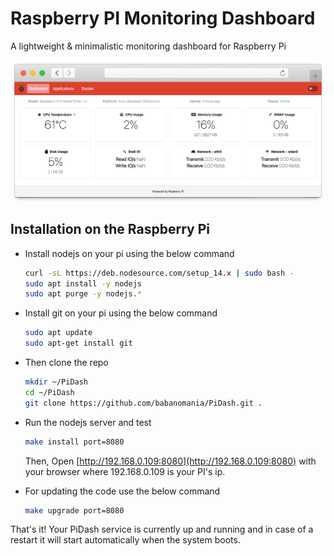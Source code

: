 # Raspberry PI Monitoring Dashboard

A lightweight & minimalistic monitoring dashboard for Raspberry Pi

![screenshot](https://raw.githubusercontent.com/babanomania/PiDash/master/screenshot.png "screenshot")

## Installation on the Raspberry Pi

- Install nodejs on your pi using the below command

  ```bash
  curl -sL https://deb.nodesource.com/setup_14.x | sudo bash -
  sudo apt install -y nodejs
  sudo apt purge -y nodejs.*
  ```

- Install git on your pi using the below command

  ```bash
  sudo apt update
  sudo apt-get install git
  ```

- Then clone the repo

  ```bash
  mkdir ~/PiDash
  cd ~/PiDash
  git clone https://github.com/babanomania/PiDash.git .
  ```

- Run the nodejs server and test

  ```bash
  make install port=8080
  ```

  Then, Open [http://192.168.0.109:8080](http://192.168.0.109:8080) with your browser where 192.168.0.109 is your PI's ip.

- For updating the code use the below command

  ```bash
  make upgrade port=8080
  ```

That's it! Your PiDash service is currently up and running and in case of a restart it will start automatically when the system boots.
